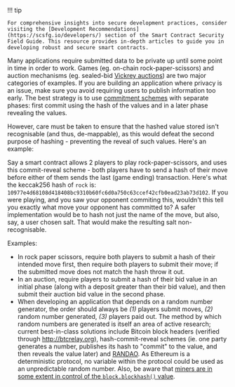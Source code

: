 !!! tip

    For comprehensive insights into secure development practices, consider visiting the [Development Recommendations](https://scsfg.io/developers/) section of the Smart Contract Security Field Guide. This resource provides in-depth articles to guide you in developing robust and secure smart contracts.

Many applications require submitted data to be private up until some point in time in order to
work. Games (eg. on-chain rock-paper-scissors) and auction mechanisms (eg. sealed-bid
[Vickrey auctions](https://en.wikipedia.org/wiki/Vickrey_auction)) are two major categories of
examples. If you are building an application where privacy is an issue, make sure you avoid
requiring users to publish information too early. The best strategy is to use
[commitment schemes](https://en.wikipedia.org/wiki/Commitment_scheme) with separate phases: first
commit using the hash of the values and in a later phase revealing the values.

However, care must be taken to ensure that the hashed value stored isn't recognisable (and thus, de-mappable), as this would defeat the second purpose of hashing - preventing the reveal of such values. Here's an example:

Say a smart contract allows 2 players to play rock-paper-scissors, and uses this commit-reveal scheme - both players have to send a hash of their move before either of them sends the last (game ending) transaction. Here's what the keccak256 hash of `rock` is: `10977e4d68108d418408bc9310b60fc6d0a750c63ccef42cfb0ead23ab73d102`. If you were playing, and you saw your opponent commiting this, wouldn't this tell you exactly what move your opponent has committed to? A safer implementation would be to hash not just the name of the move, but also, say, a user chosen salt. That would make the resulting salt non-recognisable.

Examples:

- In rock paper scissors, require both players to submit a hash of their intended move first, then
  require both players to submit their move; if the submitted move does not match the hash throw it
  out.
- In an auction, require players to submit a hash of their bid value in an initial phase (along
  with a deposit greater than their bid value), and then submit their auction bid value in the
  second phase.
- When developing an application that depends on a random number generator, the order should always
  be *(1)* players submit moves, *(2)* random number generated, *(3)* players paid out. The method
  by which random numbers are generated is itself an area of active research; current best-in-class
  solutions include Bitcoin block headers (verified through http://btcrelay.org),
  hash-commit-reveal schemes (ie. one party generates a number, publishes its hash to "commit" to
  the value, and then reveals the value later) and [RANDAO](http://github.com/randao/randao). As
  Ethereum is a deterministic protocol, no variable within the protocol could be used as an
  unpredictable random number. Also, be aware that [miners are in some extent in control of the
  `block.blockhash()`
  value](https://ethereum.stackexchange.com/questions/419/when-can-blockhash-be-safely-used-for-a-random-number-when-would-it-be-unsafe).
